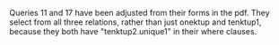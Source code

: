 Queries 11 and 17 have been adjusted from their forms in the pdf.
They select from all three relations, rather than just onektup and tenktup1,
because they both have "tenktup2.unique1" in their where clauses.
